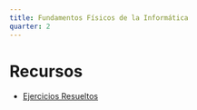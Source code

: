 ```yaml
---
title: Fundamentos Físicos de la Informática
quarter: 2
---
```


# Recursos

* [Ejercicios Resueltos](ffi/ejercicios-resueltos.md)
